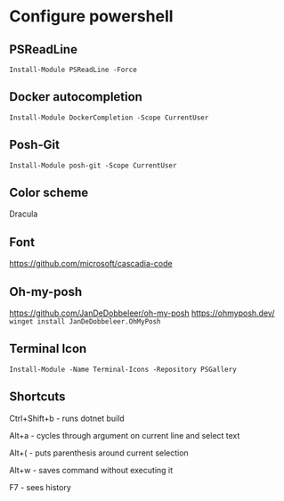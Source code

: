 # Configure powershell

## PSReadLine

`Install-Module PSReadLine -Force`

## Docker autocompletion

`Install-Module DockerCompletion -Scope CurrentUser`

## Posh-Git

`Install-Module posh-git -Scope CurrentUser`

## Color scheme

Dracula

## Font

https://github.com/microsoft/cascadia-code

## Oh-my-posh

https://github.com/JanDeDobbeleer/oh-my-posh
https://ohmyposh.dev/
`winget install JanDeDobbeleer.OhMyPosh`

## Terminal Icon

`Install-Module -Name Terminal-Icons -Repository PSGallery`

## Shortcuts

Ctrl+Shift+b - runs dotnet build

Alt+a - cycles through argument on current line and select text

Alt+( - puts parenthesis around current selection

Alt+w - saves command without executing it

F7 - sees history
